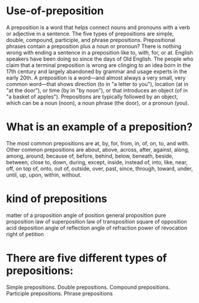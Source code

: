 # Use-of-preposition  
  A preposition is a word that helps connect nouns and pronouns with a verb or adjective in a sentence. The five types of prepositions are simple, double, compound, participle, and phrase prepositions. Prepositional phrases contain a preposition plus a noun or pronoun?
There is nothing wrong with ending a sentence in a preposition like to, with, for, or at. English speakers have been doing so since the days of Old English. The people who claim that a terminal preposition is wrong are clinging to an idea born in the 17th century and largely abandoned by grammar and usage experts in the early 20th.
A preposition is a word—and almost always a very small, very common word—that shows direction (to in "a letter to you"), location (at in "at the door"), or time (by in "by noon"), or that introduces an object (of in "a basket of apples"). Prepositions are typically followed by an object, which can be a noun (noon), a noun phrase (the door), or a pronoun (you).

# What is an example of a preposition?
The most common prepositions are at, by, for, from, in, of, on, to, and with. Other common prepositions are about, above, across, after, against, along, among, around, because of, before, behind, below, beneath, beside, between, close to, down, during, except, inside, instead of, into, like, near, off, on top of, onto, out of, outside, over, past, since, through, toward, under, until, up, upon, within, without.



# kind of prepositions

matter of a proposition
angle of position
general proposition
pure proposition
law of superposition
law of transposition
square of opposition
acid deposition
angle of reflection
angle of refraction
power of revocation
right of petition 
# There are five different types of prepositions:
Simple prepositions.
Double prepositions.
Compound prepositions.
Participle prepositions.
Phrase prepositions

